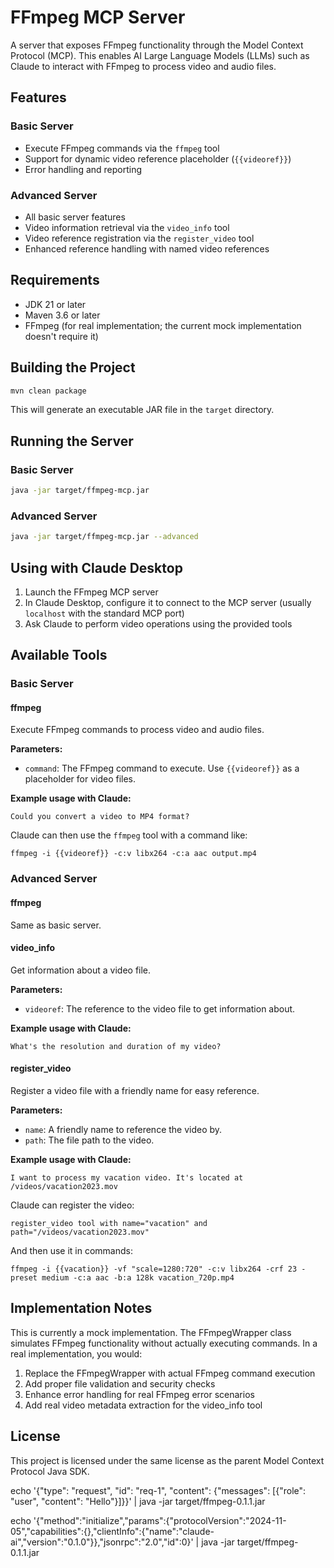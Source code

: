 # FFmpeg MCP Server

A server that exposes FFmpeg functionality through the Model Context Protocol (MCP). This enables AI Large Language Models (LLMs) such as Claude to interact with FFmpeg to process video and audio files.

## Features

### Basic Server
- Execute FFmpeg commands via the `ffmpeg` tool
- Support for dynamic video reference placeholder (`{{videoref}}`)
- Error handling and reporting

### Advanced Server
- All basic server features
- Video information retrieval via the `video_info` tool
- Video reference registration via the `register_video` tool
- Enhanced reference handling with named video references

## Requirements

- JDK 21 or later
- Maven 3.6 or later
- FFmpeg (for real implementation; the current mock implementation doesn't require it)

## Building the Project

```bash
mvn clean package
```

This will generate an executable JAR file in the `target` directory.

## Running the Server

### Basic Server

```bash
java -jar target/ffmpeg-mcp.jar
```

### Advanced Server

```bash
java -jar target/ffmpeg-mcp.jar --advanced
```

## Using with Claude Desktop

1. Launch the FFmpeg MCP server
2. In Claude Desktop, configure it to connect to the MCP server (usually `localhost` with the standard MCP port)
3. Ask Claude to perform video operations using the provided tools

## Available Tools

### Basic Server

#### ffmpeg

Execute FFmpeg commands to process video and audio files.

**Parameters:**
- `command`: The FFmpeg command to execute. Use `{{videoref}}` as a placeholder for video files.

**Example usage with Claude:**
```
Could you convert a video to MP4 format?
```

Claude can then use the `ffmpeg` tool with a command like:
```
ffmpeg -i {{videoref}} -c:v libx264 -c:a aac output.mp4
```

### Advanced Server

#### ffmpeg

Same as basic server.

#### video_info

Get information about a video file.

**Parameters:**
- `videoref`: The reference to the video file to get information about.

**Example usage with Claude:**
```
What's the resolution and duration of my video?
```

#### register_video

Register a video file with a friendly name for easy reference.

**Parameters:**
- `name`: A friendly name to reference the video by.
- `path`: The file path to the video.

**Example usage with Claude:**
```
I want to process my vacation video. It's located at /videos/vacation2023.mov
```

Claude can register the video:
```
register_video tool with name="vacation" and path="/videos/vacation2023.mov"
```

And then use it in commands:
```
ffmpeg -i {{vacation}} -vf "scale=1280:720" -c:v libx264 -crf 23 -preset medium -c:a aac -b:a 128k vacation_720p.mp4
```

## Implementation Notes

This is currently a mock implementation. The FFmpegWrapper class simulates FFmpeg functionality without actually executing commands. In a real implementation, you would:

1. Replace the FFmpegWrapper with actual FFmpeg command execution
2. Add proper file validation and security checks
3. Enhance error handling for real FFmpeg error scenarios
4. Add real video metadata extraction for the video_info tool

## License

This project is licensed under the same license as the parent Model Context Protocol Java SDK.

echo '{"type": "request", "id": "req-1", "content": {"messages": [{"role": "user", "content": "Hello"}]}}' | java -jar target/ffmpeg-0.1.1.jar

echo '{"method":"initialize","params":{"protocolVersion":"2024-11-05","capabilities":{},"clientInfo":{"name":"claude-ai","version":"0.1.0"}},"jsonrpc":"2.0","id":0}' | java -jar target/ffmpeg-0.1.1.jar
```